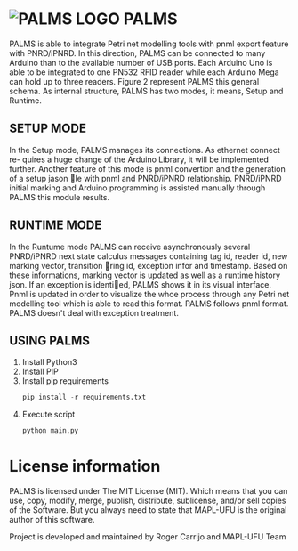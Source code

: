


# ![PALMS LOGO](ico.ico) PALMS

PALMS is able to integrate Petri net modelling tools with pnml export feature
with PNRD/iPNRD. In this direction, PALMS can be connected to many Arduino than 
to the available number of USB ports. Each Arduino Uno is able to
be integrated to one PN532 RFID reader while each Arduino Mega can hold up
to three readers. Figure 2 represent PALMS this general schema.
As internal structure, PALMS has two modes, it means, Setup and Runtime.

## SETUP MODE

In the Setup mode, PALMS manages its connections. As ethernet connect re-
quires a huge change of the Arduino Library, it will be implemented further.
Another feature of this mode is pnml convertion and the generation of a setup
jason le with pnml and PNRD/iPNRD relationship. PNRD/iPNRD initial
marking and Arduino programming is assisted manually through PALMS this
module results.

## RUNTIME MODE
In the Runtume mode PALMS can receive asynchronously several PNRD/iPNRD
next state calculus messages containing tag id, reader id, new marking vector,
transition ring id, exception infor and timestamp. Based on these informations,
marking vector is updated as well as a runtime history json. If an exception
is identied, PALMS shows it in its visual interface. Pnml is updated in
order to visualize the whoe process through any Petri net modelling tool which
is able to read this format. PALMS follows pnml format. PALMS doesn't
deal with exception treatment.

## USING PALMS

1. Install Python3
2. Install PIP
3. Install pip requirements
    ```python
    pip install -r requirements.txt
    ```
4. Execute script
    ```python
    python main.py
    ```

# License information
PALMS is licensed under The MIT License (MIT). Which means that you can use, copy, modify, merge, publish, distribute, sublicense, and/or sell copies of the Software. But you always need to state that MAPL-UFU is the original author of this software.

Project is developed and maintained by Roger Carrijo and MAPL-UFU Team


